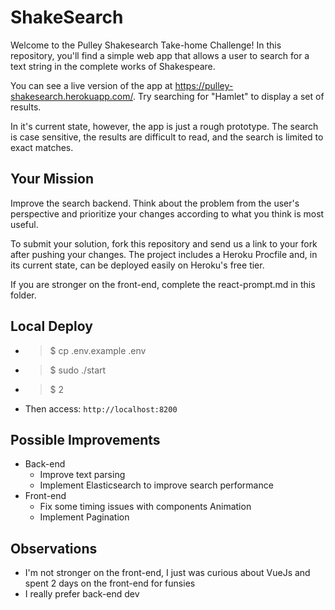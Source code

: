 # ShakeSearch

Welcome to the Pulley Shakesearch Take-home Challenge! In this repository,
you'll find a simple web app that allows a user to search for a text string in
the complete works of Shakespeare.

You can see a live version of the app at
https://pulley-shakesearch.herokuapp.com/. Try searching for "Hamlet" to display
a set of results.

In it's current state, however, the app is just a rough prototype. The search is
case sensitive, the results are difficult to read, and the search is limited to
exact matches.

## Your Mission

Improve the search backend. Think about the problem from the user's perspective
and prioritize your changes according to what you think is most useful.

To submit your solution, fork this repository and send us a link to your fork
after pushing your changes. The project includes a Heroku Procfile and, in its
current state, can be deployed easily on Heroku's free tier.

If you are stronger on the front-end, complete the react-prompt.md in this
folder.

## Local Deploy
- > $ cp .env.example .env
- > $ sudo ./start
- > $ 2
- Then access: ```http://localhost:8200```

## Possible Improvements
- Back-end
    - Improve text parsing
    - Implement Elasticsearch to improve search performance
- Front-end
    - Fix some timing issues with components Animation
    - Implement Pagination

## Observations
- I'm not stronger on the front-end, I just was curious about VueJs and spent 2 days on the front-end for funsies
- I really prefer back-end dev
